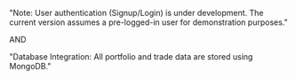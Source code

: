 "Note: User authentication (Signup/Login) is under development. The current version assumes a pre-logged-in user for demonstration purposes."

AND

"Database Integration: All portfolio and trade data are stored using MongoDB."
